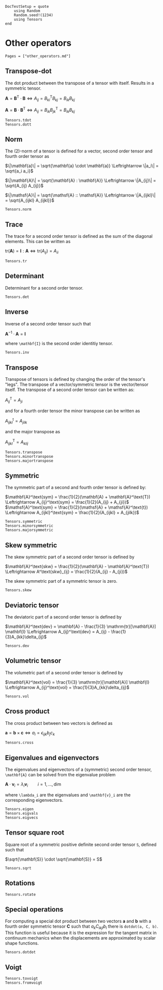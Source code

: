 ```@meta
DocTestSetup = quote
    using Random
    Random.seed!(1234)
    using Tensors
end
```

# Other operators

```@index
Pages = ["other_operators.md"]
```

## Transpose-dot
The dot product between the transpose of a tensor with itself. Results in a symmetric tensor.

$\mathbf{A} = \mathbf{B}^\text{T} \cdot \mathbf{B} \Leftrightarrow A_{ij} = B_{ki}^\text{T} B_{kj} = B_{ik} B_{kj}$

$\mathbf{A} = \mathbf{B} \cdot \mathbf{B}^\text{T} \Leftrightarrow A_{ij} = B_{ik} B_{jk}^\text{T} = B_{ik} B_{kj}$

```@docs
Tensors.tdot
Tensors.dott
```

## Norm

The (2)-norm of a tensor is defined for a vector, second order tensor and fourth order tensor as

$\|\mathbf{a}\| = \sqrt{\mathbf{a} \cdot \mathbf{a}} \Leftrightarrow \|a_i\| = \sqrt{a_i a_i}$

$\|\mathbf{A}\| = \sqrt{\mathbf{A} : \mathbf{A}} \Leftrightarrow \|A_{ij}\| = \sqrt{A_{ij} A_{ij}}$

$\|\mathsf{A}\| = \sqrt{\mathsf{A} :: \mathsf{A}} \Leftrightarrow \|A_{ijkl}\| = \sqrt{A_{ijkl} A_{ijkl}}$

```@docs
Tensors.norm
```

## Trace

The trace for a second order tensor is defined as the sum of the diagonal elements. This can be written as

$\text{tr}(\mathbf{A}) = \mathbf{I} : \mathbf{A} \Leftrightarrow \text{tr}(A_{ij}) = A_{ii}$

```@docs
Tensors.tr
```

## Determinant

Determinant for a second order tensor.

```@docs
Tensors.det
```

## Inverse

Inverse of a second order tensor such that

$\mathbf{A}^{-1} \cdot \mathbf{A} = \mathbf{I}$

where ``\mathbf{I}`` is the second order identitiy tensor.

```@docs
Tensors.inv
```

## Transpose

Transpose of tensors is defined by changing the order of the tensor's "legs". The transpose of a vector/symmetric tensor is the vector/tensor itself. The transpose of a second order tensor can be written as:

$A_{ij}^\text{T} = A_{ji}$

and for a fourth order tensor the minor transpose can be written as

$A_{ijkl}^\text{t} = A_{jilk}$

and the major transpose as

$A_{ijkl}^\text{T} = A_{klij}$

```@docs
Tensors.transpose
Tensors.minortranspose
Tensors.majortranspose
```

## Symmetric

The symmetric part of a second and fourth order tensor is defined by:

$\mathbf{A}^\text{sym} = \frac{1}{2}(\mathbf{A} + \mathbf{A}^\text{T}) \Leftrightarrow A_{ij}^\text{sym} = \frac{1}{2}(A_{ij} + A_{ji})$
$\mathsf{A}^\text{sym} = \frac{1}{2}(\mathsf{A} + \mathsf{A}^\text{t}) \Leftrightarrow A_{ijkl}^\text{sym} = \frac{1}{2}(A_{ijkl} + A_{jilk})$

```@docs
Tensors.symmetric
Tensors.minorsymmetric
Tensors.majorsymmetric
```

## Skew symmetric

The skew symmetric part of a second order tensor is defined by

$\mathbf{A}^\text{skw} = \frac{1}{2}(\mathbf{A} - \mathbf{A}^\text{T}) \Leftrightarrow A^\text{skw}_{ij} = \frac{1}{2}(A_{ij} - A_{ji})$

The skew symmetric part of a symmetric tensor is zero.

```@docs
Tensors.skew
```

## Deviatoric tensor

The deviatoric part of a second order tensor is defined by

$\mathbf{A}^\text{dev} = \mathbf{A} - \frac{1}{3} \mathrm{tr}[\mathbf{A}] \mathbf{I} \Leftrightarrow A_{ij}^\text{dev} = A_{ij} - \frac{1}{3}A_{kk}\delta_{ij}$

```@docs
Tensors.dev
```

## Volumetric tensor

The volumetric part of a second order tensor is defined by

$\mathbf{A}^\text{vol} = \frac{1}{3} \mathrm{tr}[\mathbf{A}] \mathbf{I} \Leftrightarrow A_{ij}^\text{vol} = \frac{1}{3}A_{kk}\delta_{ij}$

```@docs
Tensors.vol
```

## Cross product

The cross product between two vectors is defined as

$\mathbf{a} = \mathbf{b} \times \mathbf{c} \Leftrightarrow a_i = \epsilon_{ijk} b_j c_k$

```@docs
Tensors.cross
```

## Eigenvalues and eigenvectors

The eigenvalues and eigenvectors of a (symmetric) second order tensor, ``\mathbf{A}`` can be solved from the eigenvalue problem

$\mathbf{A} \cdot \mathbf{v}_i = \lambda_i \mathbf{v}_i \qquad i = 1, \dots, \text{dim}$

where ``\lambda_i`` are the eigenvalues and ``\mathbf{v}_i`` are the corresponding eigenvectors.

```@docs
Tensors.eigen
Tensors.eigvals
Tensors.eigvecs
```

## Tensor square root

Square root of a symmetric positive definite second order tensor ``S``,
defined such that

$\sqrt{\mathbf{S}} \cdot \sqrt{\mathbf{S}} = S$

```@docs
Tensors.sqrt
```

## Rotations

```@docs
Tensors.rotate
```

## Special operations

For computing a special dot product between two vectors $\mathbf{a}$ and $\mathbf{b}$ with a fourth order symmetric tensor $\mathbf{C}$ such that $a_k C_{ikjl} b_l$ there is `dotdot(a, C, b)`. This function is useful because it is the expression for the tangent matrix in continuum mechanics when the displacements are approximated by scalar shape functions.

```@docs
Tensors.dotdot
```

## Voigt

```@docs
Tensors.tovoigt
Tensors.fromvoigt
```
